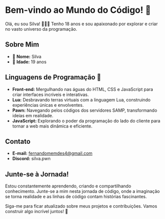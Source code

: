 # Bem-vindo ao Mundo do Código! 👋

Olá, eu sou Silva! 👨‍💻✨ Tenho 18 anos e sou apaixonado por explorar e criar no vasto universo da programação.

## Sobre Mim

- 👤 **Nome:** Silva
- 🎂 **Idade:** 19 anos

## Linguagens de Programação 🚀

- **Front-end:** Mergulhando nas águas do HTML, CSS e JavaScript para criar interfaces incríveis e interativas.
- **Lua:** Desbravando terras virtuais com a linguagem Lua, construindo experiências únicas e envolventes.
- **Pawn:** Navegando pelos códigos dos servidores SAMP, transformando ideias em realidade.
- **JavaScript:** Explorando o poder da programação do lado do cliente para tornar a web mais dinâmica e eficiente.

## Contato

- **E-mail:** fernandomemdes4@gmail.com
- **Discord:** silva.pwn

## Junte-se à Jornada!

Estou constantemente aprendendo, criando e compartilhando conhecimento. Junte-se a mim nesta jornada de código, onde a imaginação se torna realidade e as linhas de código contam histórias fascinantes.

Siga-me para ficar atualizado sobre meus projetos e contribuições. Vamos construir algo incrível juntos! 🚀
